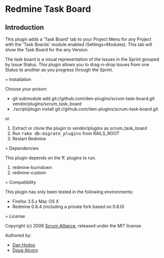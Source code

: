 # Redmine Task Board

## Introduction

This plugin adds a 'Task Board' tab to your Project Menu for any Project with the 'Task Boards' module enabled (Settings>Modules). This tab will show the Task Board for the any Version. 

The task board is a visual representation of the Issues in the Sprint grouped by Issue Status. This plugin allows you to drag-n-drop Issues from one Status to another as you progress through the Sprint.

= Installation

Choose your poison:

 * git submodule add git://github.com/den-plugins/scrum-task-board.git  vendor/plugins/scrum_task_board
 * ./script/plugin install git://github.com/den-plugins/scrum-task-board.git

or

1. Extract or clone the plugin to vendor/plugins as scrum_task_board
3. Run <tt>rake db:migrate_plugins</tt> from RAILS_ROOT
4. Restart Redmine

= Dependencies

This plugin depends on the ff. plugins to run.
1. redmine-burndown
2. redmine-custom

= Compatibility

This plugin has only been tested in the following environments:

* Firefox 3.5.x Mac OS X
* Redmine 0.8.4 (including a private fork based on 0.8.0)

= License

Copyright (c) 2009 [Scrum Alliance](www.scrumalliance.org), released under the MIT license. 

Authored by:

* [Dan Hodos](mailto:danhodos[at]gmail[dot]com)
* [Doug Alcorn](mailto:dougalcorn[at]gmail[dot]com)
